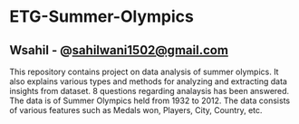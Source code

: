 # ETG-Summer-Olympics
## Wsahil - @sahilwani1502@gmail.com

This repository contains project on data analysis of summer olympics. 
It also explains various types and methods for analyzing and extracting data insights from dataset.
8 questions regarding analaysis has been answered. The data is of Summer Olympics held from 1932 to 2012. The data consists of various features such as Medals won, Players, City, Country, etc.
